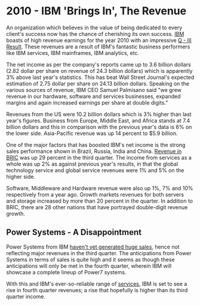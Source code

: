 # 2010 - IBM 'Brings In', The Revenue

An organization which believes in the value of being dedicated to every client's success now has the chance of cherishing its own success. <a href="http://www.ibm.com/">IBM</a> boasts of high revenue earnings for the year 2010 with an impressive <a href="http://www.businesswire.com/news/home/20101018007069/en/IBM-Reports-2010-Third-Quarter-Results">Q - III Result</a>. These revenues are a result of IBM's fantastic business performers like IBM services, IBM mainframes, IBM analytics, etc.

The net income as per the company's reports came up to 3.6 billion dollars (2.82 dollar per share on revenue of 24.3 billion dollars) which is apparently 3% above last year's statistics. This has beat Wall Street Journal's expected estimation of 2.75 dollar per share on 24.13 billion dollars. Speaking on the various sources of revenue, IBM CEO Samuel Palmisano said "we grew revenue in our hardware, software and services businesses, expanded margins and again increased earnings per share at double digits."

Revenues from the US were 10.2 billion dollars which is 3% higher than last year's figures. Business from Europe, Middle East, and Africa stands at 7.4 billion dollars and this in comparison with the previous year's data is 6% on the lower side. Asia-Pacific revenue was up 14 percent to $5.9 billion.

One of the major factors that has boosted IBM's net income is the strong sales performance shown in Brazil, Russia, India and China. <a href="http://calcuttatube.com/ibm-net-income-up-12-percent-boosted-by-bric-sales/127478/">Revenue in BRIC</a> was up 29 percent in the third quarter. The income from services as a whole was up 2% as against previous year's results, in that the global technology service and global service revenues were 1% and 5% on the higher side. 

Software, Middleware and Hardware revenue were also up 1%, 7% and 10% respectively from a year ago. Growth markets revenues for both servers and storage increased by more than 20 percent in the quarter. In addition to BRIC, there are 28 other nations that have portrayed double-digit revenue growth.

## Power Systems - A Disappointment

Power Systems from IBM <a href="http://www.itjungle.com/tfh/tfh102510-story03.html">haven't yet generated huge sales</a>, hence not reflecting major revenues in the third quarter. The anticipations from Power Systems in terms of sales is quite high and it seems as though these anticipations will only be met in the fourth quarter, wherein IBM will showcase a complete lineup of Power7 systems. 

With this and IBM's ever-so-reliable range of <a href="http://www.ibm.com/technologyservices/">services</a>, IBM is set to see a rise in fourth quarter revenues; a rise that hopefully is higher than its third quarter income.
